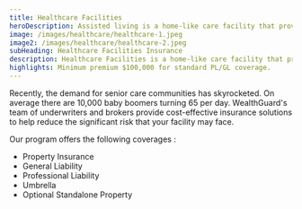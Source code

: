 ```yaml
---
title: Healthcare Facilities
heroDescription: Assisted living is a home-like care facility that provides personal and medical assistance for people (usually older adults), while continuing to prioritize their independence. Those in need of assisted living receive services ranging from personal care and skilled nursing to senior housing.
image: /images/healthcare/healthcare-1.jpeg
image2: /images/healthcare/healthcare-2.jpeg
subHeading: Healthcare Facilities Insurance
description: Healthcare Facilities is a home-like care facility that provides personal and medical assistance for people (usually older adults), while continuing to prioritize their independence. Those in need of assisted living receive services ranging from personal care and skilled nursing to senior housing.
highlights: Minimum premium $100,000 for standard PL/GL coverage.
---
```

<!-- Markdown generator - https://jaspervdj.be/lorem-markdownum/ -->

Recently, the demand for senior care communities has skyrocketed. On average there are 10,000 baby boomers turning 65 per day. WealthGuard's team of underwriters and brokers provide cost-effective insurance solutions to help reduce the significant risk that your facility may face.

Our program offers the following coverages :
-  Property Insurance
-  General Liability
-  Professional Liability
-  Umbrella
-  Optional Standalone Property 